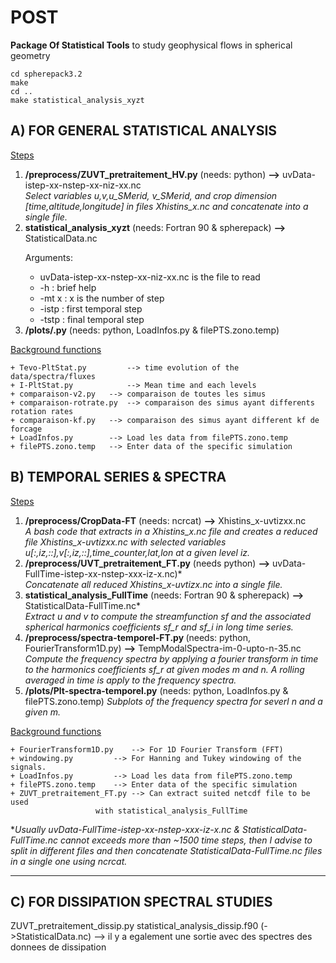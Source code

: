 # POST
<strong>Package Of Statistical Tools</strong> to study geophysical flows in spherical geometry

```
cd spherepack3.2
make
cd ..
make statistical_analysis_xyzt
```

## A) FOR GENERAL STATISTICAL ANALYSIS

<ins>Steps</ins>
<ol>
<li> <strong>/preprocess/ZUVT_pretraitement_HV.py</strong> (needs: python)    		<strong>--></strong> uvData-istep-xx-nstep-xx-niz-xx.nc <br/>
<em>Select variables u,v,u_SMerid, v_SMerid, and crop dimension [time,altitude,longitude] in files Xhistins_x.nc and concatenate into a single file.</em></li> 
<li> <strong>statistical_analysis_xyzt</strong> (needs: Fortran 90 & spherepack)  	<strong>--></strong> StatisticalData.nc <br/>

Arguments:
+ uvData-istep-xx-nstep-xx-niz-xx.nc is the file to read
+ -h    : brief help
+ -mt x : x is the number of step
+ -istp : first temporal step
+ -tstp : final temporal step</li>
<li> <strong>/plots/.py</strong> (needs: python, LoadInfos.py & filePTS.zono.temp)</li>
</ol>

<ins>Background functions</ins>
```
+ Tevo-PltStat.py         --> time evolution of the data/spectra/fluxes
+ I-PltStat.py            --> Mean time and each levels
+ comparaison-v2.py	  --> comparaison de toutes les simus
+ comparaison-rotrate.py  --> comparaison des simus ayant differents rotation rates
+ comparaison-kf.py	  --> comparaison des simus ayant different kf de forcage
+ LoadInfos.py		  --> Load les data from filePTS.zono.temp
+ filePTS.zono.temp	  --> Enter data of the specific simulation
```

## B) TEMPORAL SERIES & SPECTRA

<ins>Steps</ins>
1. <strong>/preprocess/CropData-FT</strong> (needs: ncrcat)   <strong>--></strong> Xhistins_x-uvtizxx.nc <br/>
<em> A bash code that extracts in a Xhistins_x.nc file and creates a reduced file Xhistins_x-uvtizxx.nc with selected variables u[:,iz,::],v[:,iz,::],time_counter,lat,lon at a given level iz.</em>
2. <strong>/preprocess/UVT_pretraitement_FT.py</strong> (needs python)     <strong>--></strong> uvData-FullTime-istep-xx-nstep-xxx-iz-x.nc)*  <br/>
<em>Concatenate all reduced Xhistins_x-uvtizx.nc into a single file.</em>
3. <strong>statistical_analysis_FullTime</strong> (needs: Fortran 90 & spherepack)    <strong>--></strong> StatisticalData-FullTime.nc* <br/>
<em>Extract u and v to compute the streamfunction sf and the associated spherical harmonics coefficients sf_r and sf_i in long time series.</em>
4. <strong>/preprocess/spectra-temporel-FT.py </strong> (needs: python, FourierTransform1D.py)  <strong>--></strong> TempModalSpectra-im-0-upto-n-35.nc <br/>
<em>Compute the frequency spectra by applying a fourier transform in time to the harmonics coefficients sf_r at given modes m and n. A rolling averaged in time is apply to the frequency spectra. </em>
5. <strong>/plots/Plt-spectra-temporel.py</strong> (needs: python, LoadInfos.py & filePTS.zono.temp)   <em>Subplots of the frequency spectra for severl n and a given m.</em>

<ins>Background functions</ins>
```
+ FourierTransform1D.py    --> For 1D Fourier Transform (FFT)
+ windowing.py		   --> For Hanning and Tukey windowing of the signals.
+ LoadInfos.py		   --> Load les data from filePTS.zono.temp
+ filePTS.zono.temp	   --> Enter data of the specific simulation
+ ZUVT_pretraitement_FT.py --> Can extract suited netcdf file to be used 
			       with statistical_analysis_FullTime
```

*<em>Usually uvData-FullTime-istep-xx-nstep-xxx-iz-x.nc & StatisticalData-FullTime.nc cannot exceeds more than ~1500 time steps, then I advise to split in different files and then concatenate StatisticalData-FullTime.nc files in a single one using ncrcat.</em>

----- 
## C) FOR DISSIPATION SPECTRAL STUDIES
ZUVT_pretraitement_dissip.py 
statistical_analysis_dissip.f90 (->StatisticalData.nc) --> il y a egalement une sortie avec des spectres des donnees de dissipation
